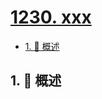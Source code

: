 # [1230. xxx](https://github.com/Tdahuyou/TNotes.leetcode/tree/main/notes/1230.%20xxx)

<!-- region:toc -->

- [1. 📝 概述](#1--概述)

<!-- endregion:toc -->

## 1. 📝 概述
